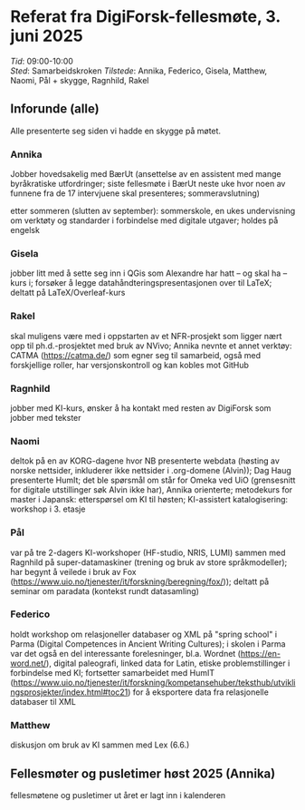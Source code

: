 # Referat fra DigiForsk-fellesmøte, 3. juni 2025

*Tid*: 09:00-10:00  
*Sted*: Samarbeidskroken 
*Tilstede*: Annika, Federico, Gisela, Matthew, Naomi, Pål + skygge, Ragnhild, Rakel

## Inforunde (alle)

Alle presenterte seg siden vi hadde en skygge på møtet.

### Annika

Jobber hovedsakelig med BærUt (ansettelse av en assistent med mange byråkratiske utfordringer; siste fellesmøte i BærUt neste uke hvor noen av funnene fra de 17 intervjuene skal presenteres; sommeravslutning)

etter sommeren (slutten av september): sommerskole, en ukes undervisning om verktøty og standarder i forbindelse med digitale utgaver; holdes på engelsk

### Gisela

jobber litt med å sette seg inn i QGis som Alexandre har hatt – og skal ha – kurs i; forsøker å legge datahåndteringspresentasjonen over til LaTeX; deltatt på LaTeX/Overleaf-kurs

### Rakel

skal muligens være med i oppstarten av et NFR-prosjekt som ligger nært opp til ph.d.-prosjektet med bruk av NVivo; Annika nevnte et annet verktøy: CATMA (https://catma.de/) som egner seg til samarbeid, også med forskjellige roller, har versjonskontroll og kan kobles mot GitHub

### Ragnhild

jobber med KI-kurs, ønsker å ha kontakt med resten av DigiForsk som jobber med tekster

### Naomi

deltok på en av KORG-dagene hvor NB presenterte webdata (høsting av norske nettsider, inkluderer ikke nettsider i .org-domene (Alvin)); Dag Haug presenterte HumIt; det ble spørsmål om står for Omeka ved UiO (grensesnitt for digitale utstillinger søk Alvin ikke har), Annika orienterte; metodekurs for master i Japansk: etterspørsel om KI til høsten; KI-assistert katalogisering: workshop i 3. etasje

### Pål

var på tre 2-dagers KI-workshoper (HF-studio, NRIS, LUMI) sammen med Ragnhild på super-datamaskiner (trening og bruk av store språkmodeller); har begynt å veilede i bruk av Fox (https://www.uio.no/tjenester/it/forskning/beregning/fox/)); deltatt på seminar om paradata (kontekst rundt datasamling)

### Federico
holdt workshop om relasjoneller databaser og XML på "spring school" i Parma (Digital Competences in Ancient Writing Cultures); i skolen i Parma var det også en del interessante forelesninger, bl.a. Wordnet (https://en-word.net/), digital paleografi, linked data for Latin, etiske problemstillinger i forbindelse med KI; fortsetter samarbeidet med HumIT (https://www.uio.no/tjenester/it/forskning/kompetansehuber/teksthub/utviklingsprosjekter/index.html#toc21) for å eksportere data fra relasjonelle databaser til XML

### Matthew
diskusjon om bruk av KI sammen med Lex (6.6.)


## Fellesmøter og pusletimer høst 2025 (Annika)

fellesmøtene og pusletimer ut året er lagt inn i kalenderen
